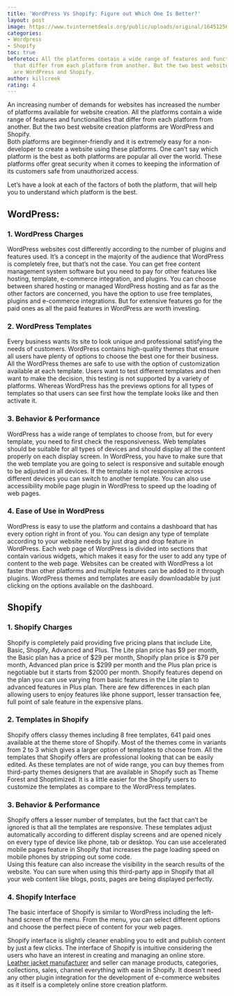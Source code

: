 ```yaml
---
title: 'WordPress Vs Shopify: Figure out Which One Is Better?'
layout: post
image: https://www.tvinternetdeals.org/public/uploads/original/1645125642.jpg
categories:
- Wordpress
- Shopify
toc: true
beforetoc: All the platforms contain a wide range of features and functionalities
  that differ from each platform from another. But the two best website creation platforms
  are WordPress and Shopify.
author: killcreek
rating: 4
---
```


An increasing number of demands for websites has increased the number of platforms available for website creation. All the platforms contain a wide range of features and functionalities that differ from each platform from another. But the two best website creation platforms are WordPress and Shopify.\
Both platforms are beginner-friendly and it is extremely easy for a non-developer to create a website using these platforms. One can’t say which platform is the best as both platforms are popular all over the world. These platforms offer great security when it comes to keeping the information of its customers safe from unauthorized access.

Let’s have a look at each of the factors of both the platform, that will help you to understand which platform is the best.

## WordPress:

### 1. WordPress Charges

WordPress websites cost differently according to the number of plugins and features used. It’s a concept in the majority of the audience that WordPress is completely free, but that’s not the case. You can get free content management system software but you need to pay for other features like hosting, template, e-commerce integration, and plugins. You can choose between shared hosting or managed WordPress hosting and as far as the other factors are concerned, you have the option to use free templates, plugins and e-commerce integrations. But for extensive features go for the paid ones as all the paid features in WordPress are worth investing.

### 2. WordPress Templates

Every business wants its site to look unique and professional satisfying the needs of customers. WordPress contains high-quality themes that ensure all users have plenty of options to choose the best one for their business. All the WordPress themes are safe to use with the option of customization available at each template. Users want to test different templates and then want to make the decision, this testing is not supported by a variety of platforms. Whereas WordPress has the previews options for all types of templates so that users can see first how the template looks like and then activate it.

### 3. Behavior & Performance

WordPress has a wide range of templates to choose from, but for every template, you need to first check the responsiveness. Web templates should be suitable for all types of devices and should display all the content properly on each display screen. In WordPress, you have to make sure that the web template you are going to select is responsive and suitable enough to be adjusted in all devices. If the template is not responsive across different devices you can switch to another template. You can also use accessibility mobile page plugin in WordPress to speed up the loading of web pages.

### 4. Ease of Use in WordPress

WordPress is easy to use the platform and contains a dashboard that has every option right in front of you. You can design any type of template according to your website needs by just drag and drop feature in WordPress. Each web page of WordPress is divided into sections that contain various widgets, which makes it easy for the user to add any type of content to the web page. Websites can be created with WordPress a lot faster than other platforms and multiple features can be added to it through plugins. WordPress themes and templates are easily downloadable by just clicking on the options available on the dashboard.

## Shopify

### 1. Shopify Charges

Shopify is completely paid providing five pricing plans that include Lite, Basic, Shopify, Advanced and Plus. The Lite plan price has $9 per month, the Basic plan has a price of $29 per month, Shopify plan price is $79 per month, Advanced plan price is $299 per month and the Plus plan price is negotiable but it starts from $2000 per month. Shopify features depend on the plan you can use varying from basic features in the Lite plan to advanced features in Plus plan. There are few differences in each plan allowing users to enjoy features like phone support, lesser transaction fee, full point of sale feature in the expensive plans.

### 2. Templates in Shopify

Shopify offers classy themes including 8 free templates, 641 paid ones available at the theme store of Shopify. Most of the themes come in variants from 2 to 3 which gives a larger option of templates to choose from. All the templates that Shopify offers are professional looking that can be easily edited. As these templates are not of wide range, you can buy themes from third-party themes designers that are available in Shopify such as Theme Forest and Shoptimized. It is a little easier for the Shopify users to customize the templates as compare to the WordPress templates.

### 3. Behavior & Performance

Shopify offers a lesser number of templates, but the fact that can’t be ignored is that all the templates are responsive. These templates adjust automatically according to different display screens and are opened nicely on every type of device like phone, tab or desktop. You can use accelerated mobile pages feature in Shopify that increases the page loading speed on mobile phones by stripping out some code.\
Using this feature can also increase the visibility in the search results of the website. You can sure when using this third-party app in Shopify that all your web content like blogs, posts, pages are being displayed perfectly.

### 4. Shopify Interface

The basic interface of Shopify is similar to WordPress including the left-hand screen of the menu. From the menu, you can select different options and choose the perfect piece of content for your web pages.

Shopify interface is slightly cleaner enabling you to edit and publish content by just a few clicks. The interface of Shopify is intuitive considering the users who have an interest in creating and managing an online store. [Leather jacket manufacturer](https://www.jacketsinn.com/) and seller can manage products, categories, collections, sales, channel everything with ease in Shopify. It doesn’t need any other plugin integration for the development of e-commerce websites as it itself is a completely online store creation platform.
